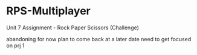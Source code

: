 # RPS-Multiplayer
Unit 7 Assignment - Rock Paper Scissors (Challenge) 


abandoning for now plan to come back at a later date need to get focused on prj 1 
